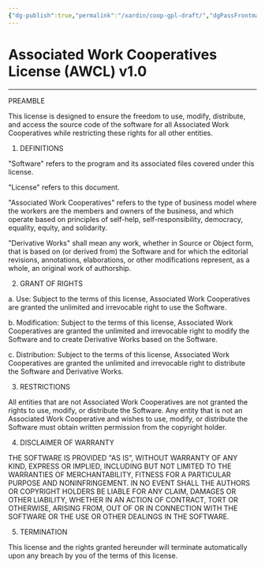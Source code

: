 ```yaml
---
{"dg-publish":true,"permalink":"/xardin/coop-gpl-draft/","dgPassFrontmatter":true}
---
```


# Associated Work Cooperatives License (AWCL) v1.0

---

PREAMBLE

This license is designed to ensure the freedom to use, modify, distribute, and access the source code of the software for all Associated Work Cooperatives while restricting these rights for all other entities.

1. DEFINITIONS

"Software" refers to the program and its associated files covered under this license.

"License" refers to this document.

"Associated Work Cooperatives" refers to the type of business model where the workers are the members and owners of the business, and which operate based on principles of self-help, self-responsibility, democracy, equality, equity, and solidarity.

"Derivative Works" shall mean any work, whether in Source or Object form, that is based on (or derived from) the Software and for which the editorial revisions, annotations, elaborations, or other modifications represent, as a whole, an original work of authorship.

2. GRANT OF RIGHTS

a. Use: Subject to the terms of this license, Associated Work Cooperatives are granted the unlimited and irrevocable right to use the Software.

b. Modification: Subject to the terms of this license, Associated Work Cooperatives are granted the unlimited and irrevocable right to modify the Software and to create Derivative Works based on the Software.

c. Distribution: Subject to the terms of this license, Associated Work Cooperatives are granted the unlimited and irrevocable right to distribute the Software and Derivative Works.

3. RESTRICTIONS

All entities that are not Associated Work Cooperatives are not granted the rights to use, modify, or distribute the Software. Any entity that is not an Associated Work Cooperative and wishes to use, modify, or distribute the Software must obtain written permission from the copyright holder.

4. DISCLAIMER OF WARRANTY

THE SOFTWARE IS PROVIDED "AS IS", WITHOUT WARRANTY OF ANY KIND, EXPRESS OR IMPLIED, INCLUDING BUT NOT LIMITED TO THE WARRANTIES OF MERCHANTABILITY, FITNESS FOR A PARTICULAR PURPOSE AND NONINFRINGEMENT. IN NO EVENT SHALL THE AUTHORS OR COPYRIGHT HOLDERS BE LIABLE FOR ANY CLAIM, DAMAGES OR OTHER LIABILITY, WHETHER IN AN ACTION OF CONTRACT, TORT OR OTHERWISE, ARISING FROM, OUT OF OR IN CONNECTION WITH THE SOFTWARE OR THE USE OR OTHER DEALINGS IN THE SOFTWARE.

5. TERMINATION

This license and the rights granted hereunder will terminate automatically upon any breach by you of the terms of this license.